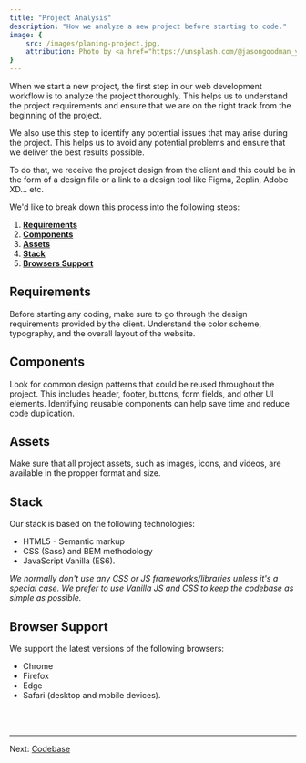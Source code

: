 ```yaml
---
title: "Project Analysis"
description: "How we analyze a new project before starting to code."
image: {
    src: /images/planing-project.jpg,
    attribution: Photo by <a href="https://unsplash.com/@jasongoodman_youxventures?utm_source=unsplash&utm_medium=referral&utm_content=creditCopyText">Jason Goodman</a> on <a href="https://unsplash.com/photos/Oalh2MojUuk?utm_source=unsplash&utm_medium=referral&utm_content=creditCopyText">Unsplash</a>
}
---
```


When we start a new project, the first step in our web development workflow is to analyze the project thoroughly. This helps us to understand the project requirements and ensure that we are on the right track from the beginning of the project.

We also use this step to identify any potential issues that may arise during the project. This helps us to avoid any potential problems and ensure that we deliver the best results possible.

To do that, we receive the project design from the client and this could be in the form of a design file or a link to a design tool like Figma, Zeplin, Adobe XD... etc.

We'd like to break down this process into the following steps:

1. **[Requirements](#requirements)**
2. **[Components](#components)**
3. **[Assets](#assets)**
4. **[Stack](#stack)**
5. **[Browsers Support](#browser-support)**

## Requirements
Before starting any coding, make sure to go through the design requirements provided by the client. Understand the color scheme, typography, and the overall layout of the website.

## Components
Look for common design patterns that could be reused throughout the project. This includes header, footer, buttons, form fields, and other UI elements. Identifying reusable components can help save time and reduce code duplication.

## Assets
Make sure that all project assets, such as images, icons, and videos, are available in the propper format and size.

## Stack
Our stack is based on the following technologies:
- HTML5 - Semantic markup
- CSS (Sass) and BEM methodology
- JavaScript Vanilla (ES6).

*We normally don't use any CSS or JS frameworks/libraries unless it's a special case. We prefer to use Vanilla JS and CSS to keep the codebase as simple as possible.*

## Browser Support
We support the latest versions of the following browsers:
- Chrome
- Firefox
- Edge
- Safari (desktop and mobile devices).

<br /><br />
***
Next: [Codebase](/en/codebase)
